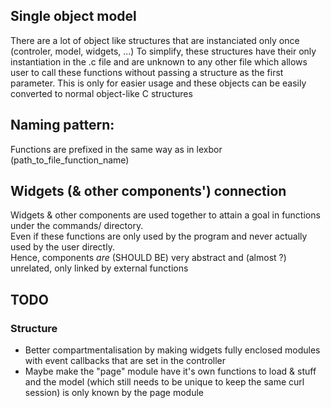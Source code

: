 

## Single object model
There are a lot of object like structures that are instanciated only once (controler, model, widgets, ...)
To simplify, these structures have their only instantiation in the .c file and are unknown to any other file which allows user to call these functions without passing a structure as the first parameter.
This is only for easier usage and these objects can be easily converted to normal object-like C structures

## Naming pattern:
Functions are prefixed in the same way as in lexbor (path\_to\_file\_function\_name)  

## Widgets (& other components') connection
Widgets & other components are used together to attain a goal in functions under the commands/ directory.  
Even if these functions are only used by the program and never actually used by the user directly.  
Hence, components *are* (SHOULD BE) very abstract and (almost ?) unrelated, only linked by external functions

## TODO
### Structure
- Better compartmentalisation by making widgets fully enclosed modules with event callbacks that are set in the controller
- Maybe make the "page" module have it's own functions to load & stuff and the model (which still needs to be unique to keep the same curl session) is only known by the page module
